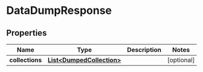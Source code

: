 

# DataDumpResponse

## Properties

Name | Type | Description | Notes
------------ | ------------- | ------------- | -------------
**collections** | [**List&lt;DumpedCollection&gt;**](DumpedCollection.md) |  |  [optional]



